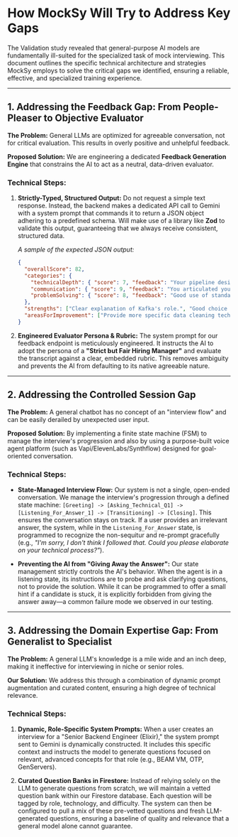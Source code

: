 # How MockSy Will Try to Address Key Gaps

The Validation study revealed that general-purpose AI models are fundamentally ill-suited for the specialized task of mock interviewing. This document outlines the specific technical architecture and strategies MockSy employs to solve the critical gaps we identified, ensuring a reliable, effective, and specialized training experience.

---

## 1. Addressing the Feedback Gap: From People-Pleaser to Objective Evaluator

**The Problem:** General LLMs are optimized for agreeable conversation, not for critical evaluation. This results in overly positive and unhelpful feedback.

**Proposed Solution:** We are engineering a dedicated **Feedback Generation Engine** that constrains the AI to act as a neutral, data-driven evaluator.

### Technical Steps:

1.  **Strictly-Typed, Structured Output:** Do not request a simple text response. Instead, the backend makes a dedicated API call to Gemini with a system prompt that commands it to return a JSON object adhering to a predefined schema. Will make use of a library like **Zod** to validate this output, guaranteeing that we always receive consistent, structured data.

    *A sample of the expected JSON output:*
    ```json
    {
      "overallScore": 82,
      "categories": {
        "technicalDepth": { "score": 7, "feedback": "Your pipeline design was solid but lacked detail on fault tolerance." },
        "communication": { "score": 9, "feedback": "You articulated your thoughts clearly and concisely." },
        "problemSolving": { "score": 8, "feedback": "Good use of standard tools, but consider mentioning trade-offs more." }
      },
      "strengths": ["Clear explanation of Kafka's role.", "Good choice of storage tiers."],
      "areasForImprovement": ["Provide more specific data cleaning techniques beyond dropping rows.", "Elaborate on SQL query optimization using execution plans."]
    }
    ```

2.  **Engineered Evaluator Persona & Rubric:** The system prompt for our feedback endpoint is meticulously engineered. It instructs the AI to adopt the persona of a **"Strict but Fair Hiring Manager"** and evaluate the transcript against a clear, embedded rubric. This removes ambiguity and prevents the AI from defaulting to its native agreeable nature.

---

## 2. Addressing the Controlled Session Gap

**The Problem:** A general chatbot has no concept of an "interview flow" and can be easily derailed by unexpected user input.

**Proposed Solution:** By implementing a finite state machine (FSM) to manage the interview's progression and also by using a purpose-built voice agent platform (such as Vapi/ElevenLabs/Synthflow) designed for goal-oriented conversation.

### Technical Steps:

*   **State-Managed Interview Flow:** Our system is not a single, open-ended conversation. We manage the interview's progression through a defined state machine: `[Greeting] -> [Asking_Technical_Q1] -> [Listening_For_Answer_1] -> [Transitioning] -> [Closing]`. This ensures the conversation stays on track. If a user provides an irrelevant answer, the system, while in the `Listening_For_Answer` state, is programmed to recognize the non-sequitur and re-prompt gracefully (e.g., *"I'm sorry, I don't think I followed that. Could you please elaborate on your technical process?"*).

*   **Preventing the AI from "Giving Away the Answer":** Our state management strictly controls the AI's behavior. When the agent is in a listening state, its instructions are to probe and ask clarifying questions, not to provide the solution. While it can be programmed to offer a small hint if a candidate is stuck, it is explicitly forbidden from giving the answer away—a common failure mode we observed in our testing.

---

## 3. Addressing the Domain Expertise Gap: From Generalist to Specialist

**The Problem:** A general LLM's knowledge is a mile wide and an inch deep, making it ineffective for interviewing in niche or senior roles.

**Our Solution:** We address this through a combination of dynamic prompt augmentation and curated content, ensuring a high degree of technical relevance.

### Technical Steps:

1.  **Dynamic, Role-Specific System Prompts:** When a user creates an interview for a "Senior Backend Engineer (Elixir)," the system prompt sent to Gemini is dynamically constructed. It includes this specific context and instructs the model to generate questions focused on relevant, advanced concepts for that role (e.g., BEAM VM, OTP, GenServers).

2.  **Curated Question Banks in Firestore:** Instead of relying solely on the LLM to generate questions from scratch, we will maintain a vetted question bank within our Firestore database. Each question will be tagged by role, technology, and difficulty. The system can then be configured to pull a mix of these pre-vetted questions and fresh LLM-generated questions, ensuring a baseline of quality and relevance that a general model alone cannot guarantee.
